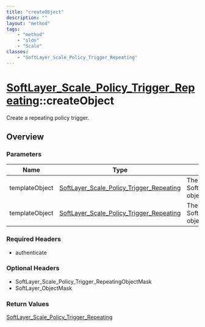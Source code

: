 ```yaml
---
title: "createObject"
description: ""
layout: "method"
tags:
    - "method"
    - "sldn"
    - "Scale"
classes:
    - "SoftLayer_Scale_Policy_Trigger_Repeating"
---
```

# [SoftLayer_Scale_Policy_Trigger_Repeating](/reference/services/SoftLayer_Scale_Policy_Trigger_Repeating)::createObject

Create a repeating policy trigger.


## Overview 


### Parameters 
|Name | Type | Description |
| --- | --- | --- |
|templateObject| <a href='/reference/datatypes/SoftLayer_Scale_Policy_Trigger_Repeating'>SoftLayer_Scale_Policy_Trigger_Repeating </a>| The SoftLayer_Scale_Policy_Trigger_Repeating object that you wish to create.|
|templateObject| <a href='/reference/datatypes/SoftLayer_Scale_Policy_Trigger_Repeating'>SoftLayer_Scale_Policy_Trigger_Repeating </a>| The SoftLayer_Scale_Policy_Trigger_Repeating object that you wish to create.|


### Required Headers
* authenticate

### Optional Headers
* SoftLayer_Scale_Policy_Trigger_RepeatingObjectMask
* SoftLayer_ObjectMask

### Return Values
<a href='/reference/datatypes/SoftLayer_Scale_Policy_Trigger_Repeating'>SoftLayer_Scale_Policy_Trigger_Repeating </a>

